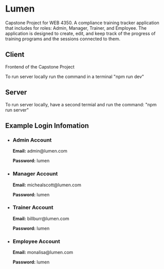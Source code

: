﻿<h1>Lumen</h2>
<p>Capstone Project for WEB 4350. A compliance training tracker application that includes for roles: Admin, Manager, Trainer, and Employee. The application is designed to create, edit, and keep track of the progress of training programs and the sessions connected to them.</p>
<h2>Client</h2>
<p>Frontend of the Capstone Project</p>
<p>To run server locally run the command in a terminal "npm run dev"</p>
<h2>Server</h2>
<p>To run server locally, have a second termial and run the command: "npm run server"</p>
<h2>Example Login Infomation</h2>
<ul>
  <li>
    <h3>Admin Account</h3>
    <p><strong>Email:</strong> admin@lumen.com</p>
    <p><strong>Password:</strong> lumen</p>
  </li>
  <li>
    <h3>Manager Account</h3>
    <p><strong>Email:</strong> michealscott@lumen.com</p>
    <p><strong>Password:</strong> lumen</p>
  </li>
  <li>
    <h3>Trainer Account</h3>
    <p><strong>Email:</strong> billburr@lumen.com</p>
    <p><strong>Password:</strong> lumen</p>
  </li>
  <li>
    <h3>Employee Account</h3>
    <p><strong>Email:</strong> monalisa@lumen.com</p>
    <p><strong>Password:</strong> lumen</p>
  </li>
</ul>
